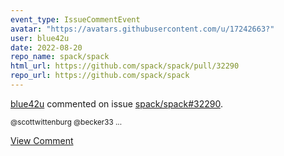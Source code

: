 ```yaml
---
event_type: IssueCommentEvent
avatar: "https://avatars.githubusercontent.com/u/17242663?"
user: blue42u
date: 2022-08-20
repo_name: spack/spack
html_url: https://github.com/spack/spack/pull/32290
repo_url: https://github.com/spack/spack
---
```


<a href='https://github.com/blue42u' target='_blank'>blue42u</a> commented on issue <a href='https://github.com/spack/spack/pull/32290' target='_blank'>spack/spack#32290</a>.

<small>@scottwittenburg @becker33 ...</small>

<a href='https://github.com/spack/spack/pull/32290' target='_blank'>View Comment</a>